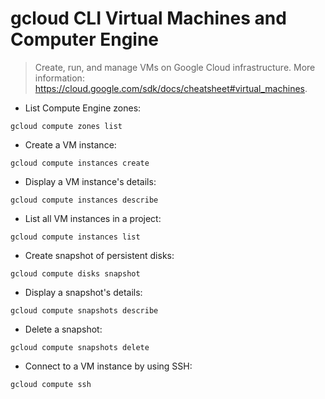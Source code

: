 # gcloud CLI Virtual Machines and Computer Engine

> Create, run, and manage VMs on Google Cloud infrastructure.
> More information: <https://cloud.google.com/sdk/docs/cheatsheet#virtual_machines>.

- List Compute Engine zones:

`gcloud compute zones list`

- Create a VM instance:

`gcloud compute instances create`

- Display a VM instance's details:

`gcloud compute instances describe`

- List all VM instances in a project:

`gcloud compute instances list`

- Create snapshot of persistent disks:

`gcloud compute disks snapshot`

- Display a snapshot's details:

`gcloud compute snapshots describe`

- Delete a snapshot:

`gcloud compute snapshots delete`

- Connect to a VM instance by using SSH:

`gcloud compute ssh`

